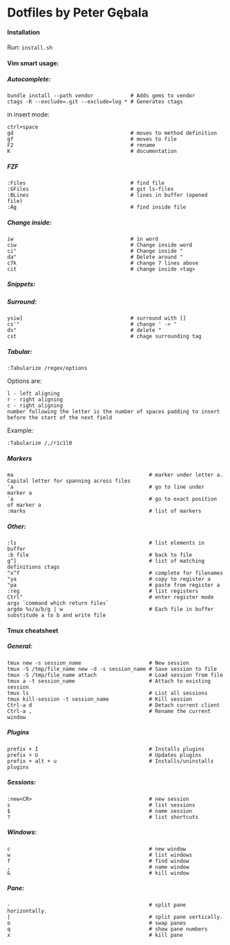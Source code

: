 Dotfiles by Peter Gębala
========

#### Installation
Run: `install.sh`
#### Vim smart usage:
##### Autocomplete:

    bundle install --path vendor            # Adds gems to vendor
    ctags -R --exclude=.git --exclude=log * # Generates ctags

in insert mode:

    ctrl+space
    gd                                      # moves to method definition
    gf                                      # moves to file
    F2                                      # rename
    K                                       # documentation

##### FZF

    :Files                                  # find file
    :GFiles                                 # git ls-files
    :BLines                                 # lines in buffer (opened file)
    :Ag                                     # find inside file

##### Change inside:

    iw                                      # in word
    ciw                                     # Change inside word
    ci"                                     # Change inside "
    da"                                     # Delete around "
    c7k                                     # change 7 lines above
    cit                                     # change inside <tag>

##### Snippets:
##### Surround:

    ysiw]                                   # surround with []
    cs'"                                    # change ' -> "
    ds"                                     # delete "
    cst                                     # chage surrounding tag

##### Tabular:

    :Tabularize /regex/options

Options are:

    l - left aligning
    r - right aligning
    c - right aligning
    number following the letter is the number of spaces padding to insert before the start of the next field

Example:

    :Tabularize /,/r1c1l0

##### Markers

    ma                                            # marker under letter a. Capital letter for spanning across files
    'a                                            # go to line under marker a
    `a                                            # go to exact position of marker a
    :marks                                        # list of markers

##### Other:

    :ls                                           # list elements in buffer
    :b file                                       # back to file
    g^]                                           # list of matching definitions ctags
    ^x^f                                          # complete for filenames
    "ya                                           # copy to register a
    "pa                                           # paste from register a
    :reg                                          # list registers
    Ctrl"                                         # enter register mode
    args `command which return files`
    argdo %s/a/b/g | w                            # Each file in buffer substitude a to b and write file

#### Tmux cheatsheet
##### General:

    tmux new -s session_name                      # New session
    tmux -S /tmp/file_name new -d -s session_name # Save session to file
    tmux -S /tmp/file_name attach                 # Load session from file
    tmux a -t session_name                        # Attach to existing session
    tmux ls                                       # List all sessions
    tmux kill-session -t session_name             # Kill session
    Ctrl-a d                                      # Detach current client
    Ctrl-a ,                                      # Rename the current window

##### Plugins

    prefix + I                                    # Installs plugins
    prefix + U                                    # Updates plugins
    prefix + alt + u                              # Installs/uninstalls plugins

##### Sessions:

    :new<CR>                                      # new session
    s                                             # list sessions
    $                                             # name session
    ?                                             # list shortcuts

##### Windows:

    c                                             # new window
    w                                             # list windows
    f                                             # find window
    ,                                             # name window
    &                                             # kill window

##### Pane:

    -                                             # split pane horizontally.
    |                                             # split pane vertically.
    o                                             # swap panes
    q                                             # show pane numbers
    x                                             # kill pane
